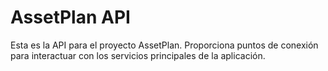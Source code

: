 # AssetPlan API

Esta es la API para el proyecto AssetPlan. Proporciona puntos de conexión para interactuar con los servicios principales de la aplicación.

